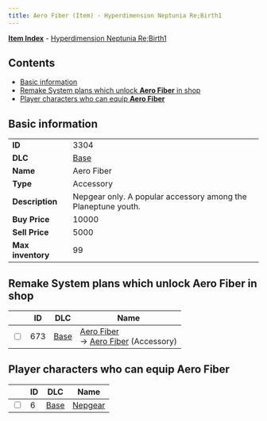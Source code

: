 ```yaml
---
title: Aero Fiber (Item) - Hyperdimension Neptunia Re;Birth1
---
```


[**Item Index**](/neptunia/rb1/item/index.html) - [Hyperdimension Neptunia Re;Birth1](/neptunia/rb1)

## Contents

- [Basic information](#basic-information)
- [Remake System plans which unlock **Aero Fiber** in shop](#remake-system-plans-which-unlock-aero-fiber-in-shop)
- [Player characters who can equip **Aero Fiber**](#player-characters-who-can-equip-aero-fiber)
## Basic information

|   |   |
| -- | -- |
| **ID** | 3304 |
| **DLC** | [Base](/neptunia/rb1/dlc/1-base.html) |
| **Name** | Aero Fiber |
| **Type** | Accessory |
| **Description** | Nepgear only. A popular accessory among the Planeptune youth. |
| **Buy Price** | 10000 |
| **Sell Price** | 5000 |
| **Max inventory** | 99 |


## Remake System plans which unlock **Aero Fiber** in shop

|    | ID | DLC | Name |
| -- | -- | --- | ---- |
| <input type="checkbox" id="rb1-remake-1-673" class="trackbox" /> | 673 | [Base](/neptunia/rb1/dlc/1-base.html) | [Aero Fiber](/neptunia/rb1/remake/1-673-aero-fiber.html)<br /> → [Aero Fiber](/neptunia/rb1/item/1-3304-aero-fiber.html) (Accessory) |


## Player characters who can equip **Aero Fiber**

|    | ID | DLC | Name |
| -- | -- | --- | ---- |
| <input type="checkbox" id="rb1-player-1-6" class="trackbox" /> | 6 | [Base](/neptunia/rb1/dlc/1-base.html) | [Nepgear](/neptunia/rb1/player/1-6-nepgear.html) |
